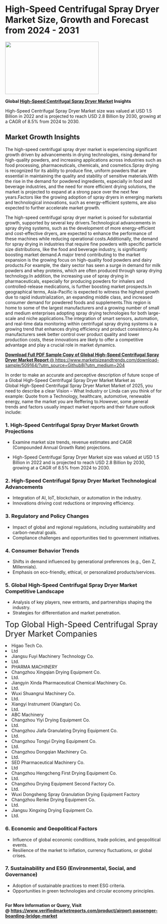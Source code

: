 <H1>High-Speed Centrifugal Spray Dryer Market Size, Growth and Forecast from 2024 - 2031</H1><img class="aligncenter size-medium wp-image-584254" src="https://thirdeyenews.in/wp-content/uploads/2024/09/Global-Market-Research-300x168.jpeg" alt="" width="300" height="168" /><p><strong>Global&nbsp;<a href="https://www.marketsizeandtrends.com/download-sample/509164/?utm_source=Github8j?utm_medium=204">High-Speed Centrifugal Spray Dryer Market</a> Insights</strong></p><p>High-Speed Centrifugal Spray Dryer Market size was valued at USD 1.5 Billion in 2022 and is projected to reach USD 2.8 Billion by 2030, growing at a CAGR of 8.5% from 2024 to 2030.</p><p><h2>Market Growth Insights</h2> The high-speed centrifugal spray dryer market is experiencing significant growth driven by advancements in drying technologies, rising demand for high-quality powders, and increasing applications across industries such as food processing, pharmaceuticals, chemicals, and cosmetics.Spray drying is recognized for its ability to produce fine, uniform powders that are essential in maintaining the quality and stability of sensitive materials.With the rise in the demand for powdered ingredients, especially in food and beverage industries, and the need for more efficient drying solutions, the market is projected to expand at a strong pace over the next few years.Factors like the growing adoption of spray dryers in emerging markets and technological innovations, such as energy-efficient systems, are also expected to further accelerate market growth.<p><a href="#"></a></p> The high-speed centrifugal spray dryer market is poised for substantial growth, supported by several key drivers.Technological advancements in spray drying systems, such as the development of more energy-efficient and cost-effective dryers, are expected to enhance the performance of these machines while reducing operational costs.Additionally, the demand for spray drying in industries that require fine powders with specific particle size distributions, like the food and beverage industry, is significantly boosting market demand.A major trend contributing to the market expansion is the growing focus on high-quality food powders and dairy products.For example, the dairy sector has seen a surge in demand for milk powders and whey proteins, which are often produced through spray drying technology.In addition, the increasing use of spray drying in pharmaceuticals, especially for producing powders for inhalers and controlled-release medications, is further boosting market prospects.In geographical terms, Asia-Pacific is expected to witness the highest growth due to rapid industrialization, an expanding middle class, and increased consumer demand for powdered foods and supplements.This region is home to some of the largest manufacturers and a growing number of small and medium enterprises adopting spray drying technologies for both large-scale and niche applications.The integration of smart sensors, automation, and real-time data monitoring within centrifugal spray drying systems is a growing trend that enhances drying efficiency and product consistency.As manufacturers seek better control over product quality and lower production costs, these innovations are likely to offer a competitive advantage and play a crucial role in market dynamics.<p><a href="#"></p><p><span class=""><strong>Download Full PDF Sample Copy of Global High-Speed Centrifugal Spray Dryer Market Report</strong> @ <a href="https://www.marketsizeandtrends.com/download-sample/509164/?utm_source=Github8j?utm_medium=204" target="_blank">https://www.marketsizeandtrends.com/download-sample/509164/?utm_source=Github8j?utm_medium=204</a></span></p><p>In order to make an accurate and perceptive description of future scope of a Global&nbsp;High-Speed Centrifugal Spray Dryer Market Market as Global&nbsp;High-Speed Centrifugal Spray Dryer Market Market of 2025, you need to describe a clear Vision &ndash; What Industry or Linda can you think of for example: Quote from a Technology, healthcare, automotive, renewable energy, name the market you are Reffering to.However, some general trends and factors usually impact market reports and their future outlook include:</p><h3>1.&nbsp;<strong>High-Speed Centrifugal Spray Dryer Market Growth Projections</strong></h3><ul><li>Examine market size trends, revenue estimates and CAGR (Compounded Annual Growth Rate) projections.</li><li><p>High-Speed Centrifugal Spray Dryer Market size was valued at USD 1.5 Billion in 2022 and is projected to reach USD 2.8 Billion by 2030, growing at a CAGR of 8.5% from 2024 to 2030.</p></li></ul><h3>2.&nbsp;<strong>High-Speed Centrifugal Spray Dryer Market Technological Advancements</strong></h3><ul><li>Integration of AI, IoT, blockchain, or automation in the industry.</li><li>Innovations driving cost reductions or improving efficiency.</li></ul><h3>3.&nbsp;<strong>Regulatory and Policy Changes</strong></h3><ul><li>Impact of global and regional regulations, including sustainability and carbon-neutral goals.</li><li>Compliance challenges and opportunities tied to government initiatives.</li></ul><h3>4.&nbsp;<strong>Consumer Behavior Trends</strong></h3><ul><li>Shifts in demand influenced by generational preferences (e.g., Gen Z, Millennials).</li><li>Emphasis on eco-friendly, ethical, or personalized products/services.</li></ul><h3>5.&nbsp;<strong>Global High-Speed Centrifugal Spray Dryer Market Competitive Landscape</strong></h3><ul><li>Analysis of key players, new entrants, and partnerships shaping the industry.</li><li>Strategies for differentiation and market penetration.</li></ul><p data-pm-slice="1 1 []"><span style="color: inherit; font-family: inherit; font-size: 25px;">Top Global High-Speed Centrifugal Spray Dryer Market Companies</span></p><div class="" data-test-id=""><p><li>Higao Tech Co.</li><li> Ltd</li><li> Jiangsu Fuyi Machinery Technology Co.</li><li> Ltd.</li><li> PHARMA MACHINERY</li><li> Changzhou Xingqian Drying Equipment Co.</li><li> Ltd.</li><li> Jiangyin Xinda Pharmaceutical Chemical Machinery Co.</li><li> Ltd.</li><li> Wuxi Shuangrui Machinery Co.</li><li> Ltd.</li><li> Xiangyi Instrument (Xiangtan) Co.</li><li> Ltd.</li><li> ABC Machinery</li><li> Changzhou Yiyi Drying Equipment Co.</li><li> Ltd.</li><li> Changzhou Jiafa Granulating Drying Equipment Co.</li><li> Ltd.</li><li> Changzhou Tongyi Drying Equipment Co.</li><li> Ltd.</li><li> Changzhou Dongqian Machinery Co.</li><li> Ltd.</li><li> SED Pharmaceutical Machinery Co.</li><li> Ltd</li><li> Changzhou Hengcheng First Drying Equipment Co.</li><li> Ltd.</li><li> Changzhou Drying Equipment Second Factory Co.</li><li> Ltd.</li><li> Wuxi Dongsheng Spray Granulation Drying Equipment Factory</li><li> Changzhou Renke Drying Equipment Co.</li><li> Ltd.</li><li> Jiangsu Xingxing Drying Equipment Co.</li><li> Ltd.</li></p></div><h3>6.&nbsp;<strong>Economic and Geopolitical Factors</strong></h3><ul><li>Influence of global economic conditions, trade policies, and geopolitical events.</li><li>Resilience of the market to inflation, currency fluctuations, or global crises.</li></ul><h3>7.&nbsp;<strong>Sustainability and ESG (Environmental, Social, and Governance)</strong></h3><ul><li>Adoption of sustainable practices to meet ESG criteria.</li><li>Opportunities in green technologies and circular economy principles.</li></ul><h2><strong style="font-size: 14px;">For More Information or Query, Visit @&nbsp;</strong><a style="background-color: #ffffff; font-size: 14px;" href="https://www.marketsizeandtrends.com/report/high-speed-centrifugal-spray-dryer-market/" target="_blank">https://www.verifiedmarketreports.com/product/airport-passenger-boarding-bridge-market</a></h2>